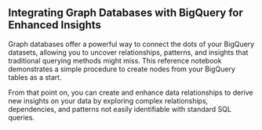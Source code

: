 ## Integrating Graph Databases with BigQuery for Enhanced Insights

Graph databases offer a powerful way to connect the dots of your BigQuery datasets, allowing you to uncover relationships, patterns, and insights that traditional querying methods might miss. This reference notebook demonstrates a simple procedure to create nodes from your BigQuery tables as a start.

From that point on, you can create and enhance data relationships to derive new insights on your data by exploring complex relationships, dependencies, and patterns not easily identifiable with standard SQL queries.
